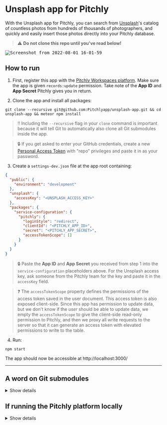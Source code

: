 # Unsplash app for Pitchly

With the Unsplash app for Pitchly, you can search from [Unsplash](https://unsplash.com/)'s catalog of countless photos from hundreds of thousands of photographers, and quickly and easily insert those photos directly into your Pitchly database.

> :warning: **Do not clone this repo until you've read below!**

<kbd>![Screenshot from 2022-08-01 16-01-59](https://user-images.githubusercontent.com/4737526/182246273-80ca8117-62e0-4dc9-ba51-cadfe95996ab.png)</kbd>

## How to run

1. First, register this app with the [Pitchly Workspaces platform](https://platform.pitchly.com/). Make sure the app is given `records:update` permission. Take note of the **App ID** and **App Secret** Pitchly gives you in return.

2. Clone the app and install all packages:
```
git clone --recursive git@github.com:Pitchlyapp/unsplash-app.git && cd unsplash-app && meteor npm install
```
> :bangbang: Including the `--recursive` flag in your `clone` command is important because it will tell Git to automatically also clone all Git submodules inside the app.

> :lock: If you get asked to enter your GitHub credentials, create a new [Personal Access Token](https://github.com/settings/tokens) with "repo" privileges and paste it in as your password.

3. Create a `settings-dev.json` file at the app root containing:

```json
{
  "public": {
    "environment": "development"
  },
  "unsplash": {
    "accessKey": "<UNSPLASH_ACCESS_KEY>"
  },
  "packages": {
    "service-configuration": {
      "pitchly": {
        "loginStyle": "redirect",
        "clientId": "<PITCHLY_APP_ID>",
        "secret": "<PITCHLY_APP_SECRET>",
        "accessTokenScope": []
      }
    }
  }
}
```

> :lock: Paste the **App ID** and **App Secret** you received from step 1 into the `service-configuration` placeholders above. For the Unsplash access key, ask someone from the Pitchly team for the key and paste it in the `accessKey` field.

> :question: The `accessTokenScope` property defines the permissions of the access token saved in the user document. This access token is also exposed client-side. Since this app has permission to update data, but we don't know if the *user* should be able to update data, we empty the `accessTokenScope` to give the client-side read-only permission to Pitchly, and then we proxy all write requests to the server so that it can generate an access token with elevated permissions to write to the table.

4. Run:
```
npm start
```

The app should now be accessible at http://localhost:3000/

---

## A word on Git submodules

<details>
  <summary>Show details</summary>
  
  This app has several nested Git projects within it in the `packages` directory. To get updates for a submodule, `cd` to the specific package's directory and run `git pull`. This will get the latest updates for the package.
</details>

## If running the Pitchly platform locally

<details>
  <summary>Show details</summary>
  
  If running the platform locally, add the `platformOrigin` and `origin` properties to your `settings-dev.json` file:

  ```js
  {
    "public": {
      // other properties here...
      "platformOrigin": "http://localhost:3000"
    },
    "packages": {
      "service-configuration": {
        "pitchly": {
          // other properties here...
          "origin": "http://localhost:3000"
        }
      }
    }
  }
  ```

  You would also need to make sure the app is registered with your local version of the platform instead of the online version.

  You may also need to use a different command to run the app if the platform is already running on port `3000`. To run the app on port `3002`, you can run this:

  ```
  meteor --settings settings-dev.json --port 3002
  ```

  Then the app will be accessible at http://localhost:3002/ instead.
</details>